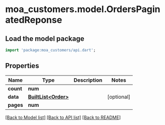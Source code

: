 # moa_customers.model.OrdersPaginatedReponse

## Load the model package
```dart
import 'package:moa_customers/api.dart';
```

## Properties
Name | Type | Description | Notes
------------ | ------------- | ------------- | -------------
**count** | **num** |  | 
**data** | [**BuiltList&lt;Order&gt;**](Order.md) |  | [optional] 
**pages** | **num** |  | 

[[Back to Model list]](../README.md#documentation-for-models) [[Back to API list]](../README.md#documentation-for-api-endpoints) [[Back to README]](../README.md)


